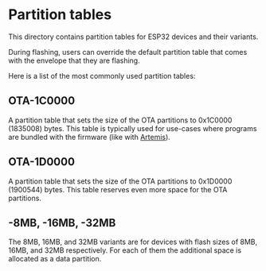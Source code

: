 # Partition tables

This directory contains partition tables for ESP32 devices and their variants.

During flashing, users can override the default partition table that comes
with the envelope that they are flashing.

Here is a list of the most commonly used partition tables:

## OTA-1C0000

A partition table that sets the size of the OTA partitions
to 0x1C0000 (1835008) bytes. This table is typically used for
use-cases where programs are bundled with the firmware (like with
[Artemis](https://github.com/toitware/artemis)).

## OTA-1D0000

A partition table that sets the size of the OTA partitions
to 0x1D0000 (1900544) bytes. This table reserves even more space for
the OTA partitions.

## -8MB, -16MB, -32MB

The 8MB, 16MB, and 32MB variants are for devices with flash sizes of
8MB, 16MB, and 32MB respectively. For each of them the additional space
is allocated as a data partition.
